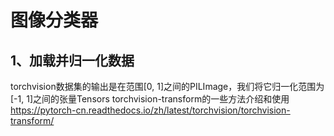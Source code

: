 # 图像分类器
## 1、加载并归一化数据
torchvision数据集的输出是在范围[0, 1]之间的PILImage，我们将它归一化范围为[-1, 1]之间的张量Tensors
torchvision-transform的一些方法介绍和使用
https://pytorch-cn.readthedocs.io/zh/latest/torchvision/torchvision-transform/
